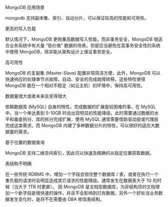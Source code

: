 MongoDB 应用场景

mongodb 支持副本集、索引、自动分片，可以保证较高的性能和可用性。

更高的写入负载

默认情况下，MongoDB 更侧重高数据写入性能，而非事务安全，MongoDB 很适合业务系统中有大量 “低价值” 数据的场景。但是应当避免在高事务安全性的系统中使用 MongoDB，除非能从架构设计上保证事务安全。

高可用性

MongoDB 的复副集 (Master-Slave) 配置非常简洁方便，此外，MongoDB 可以快速响应的处理单节点故障，自动、安全的完成故障转移。这些特性使得 MongoDB 能在一个相对不稳定（如云主机）的环境中，保持高可用性。

数据量很大或者未来会变得很大

依赖数据库 (MySQL) 自身的特性，完成数据的扩展是较困难的事，在 MySQL 中，当一个单达表到 5-10GB 时会出现明显的性能降级，此时需要通过数据的水平和垂直拆分、库的拆分完成扩展，使用 MySQL 通常需要借助驱动层或代理层完成这类需求。而 MongoDB 内建了多种数据分片的特性，可以很好的适应大数据量的需求。

基于位置的数据查询

MongoDB 支持二维空间索引，因此可以快速及精确的从指定位置获取数据。

表结构不明确

在一些传统 RDBMS 中，增加一个字段会锁住整个数据库 / 表，或者在执行一个重负载的请求时会明显造成其它请求的性能降级。通常发生在数据表大于 1G 的时候（当大于 1TB 时更甚）。 因 MongoDB 是文档型数据库，为非结构货的文档增加一个新字段是很快速的操作，并且不会影响到已有数据。另外一个好处当业务数据发生变化时，是将不在需要由 DBA 修改表结构。
